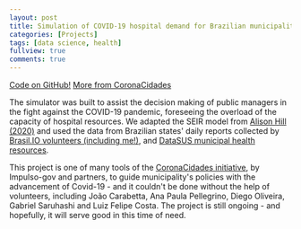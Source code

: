 ```yaml
---
layout: post
title: Simulation of COVID-19 hospital demand for Brazilian municipalities
categories: [Projects]
tags: [data science, health]
fullview: true
comments: true
---
```


<a class="btn btn-default" href="https://github.com/ImpulsoGov/simulacovid">Code on GitHub!</a> 
<a class="btn btn-default" href="https://coronacidades.org/">More from CoronaCidades</a>

The simulator was built to assist the decision making of public managers in the fight against the COVID-19 pandemic, foreseeing the overload of the capacity of hospital resources. We adapted the SEIR model from [Alison Hill (2020)](https://alhill.shinyapps.io/COVID19seir/) and used the data from Brazilian states' daily reports collected by [Brasil.IO volunteers (including me!)](https://brasil.io/dataset/covid19/boletim), and [DataSUS municipal health resources](http://tabnet.datasus.gov.br/cgi/deftohtm.exe?cnes/cnv/equipobr.def). 

This project is one of many tools of the [CoronaCidades initiative](https://coronacidades.org/), by Impulso-gov and partners, to guide municipality's policies with the advancement of Covid-19 - and it couldn't be done without the help of volunteers, including João Carabetta, Ana Paula Pellegrino, Diego Oliveira, Gabriel Saruhashi and Luiz Felipe Costa. The project is still ongoing - and hopefully, it will serve good in this time of need.